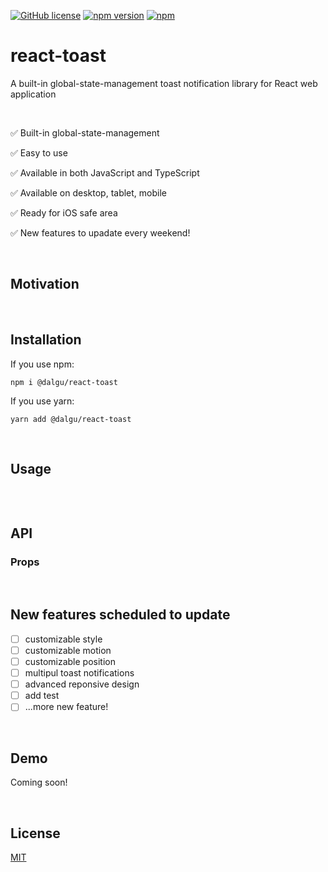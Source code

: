 [![GitHub license](https://img.shields.io/badge/license-MIT-blue.svg)](https://github.com/facebook/react/blob/main/LICENSE)
[![npm version](https://img.shields.io/npm/v/@dalgu/react-toast.svg)](https://www.npmjs.com/package/@dalgu/react-toast)
[![npm](https://img.shields.io/npm/dm/@dalgu/react-toast.svg)](https://www.npmjs.com/package/@dalgu/react-toast)

# react-toast

A built-in global-state-management toast notification library for React web application

<br/>

✅ Built-in global-state-management

✅ Easy to use

✅ Available in both JavaScript and TypeScript

✅ Available on desktop, tablet, mobile

✅ Ready for iOS safe area

✅ New features to upadate every weekend!

<br/>

## Motivation

<br/>

## Installation

If you use npm:

```
npm i @dalgu/react-toast
```

If you use yarn:

```
yarn add @dalgu/react-toast
```

<br/>

## Usage

```jsx

```

<br/>

## API

### Props

<br/>

## New features scheduled to update

- [ ] customizable style
- [ ] customizable motion
- [ ] customizable position
- [ ] multipul toast notifications
- [ ] advanced reponsive design
- [ ] add test
- [ ] ...more new feature!

<br/>

## Demo

Coming soon!

<br/>

## License

[MIT](https://github.com/dalgudot/react-toast/blob/main/LICENSE)
